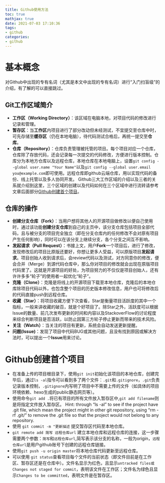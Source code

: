 ```yaml
---
title: Github使用方法
toc: true
mathjax: true
date: 2021-07-03 17:10:36
tags:
- github
categories:
- github
---
```


<!--more-->
# 基本概念
对Github中出现的专有名词（尤其是本文中出现的专有名词）进行“入门扫盲级”的介绍，有了解的可以直接跳过。
## Git工作区域简介
* **工作区（Working Directory）**：该区域在电脑本地，对项目代码的修改进行记录和管理。
* **暂存区**：当**工作区**内项目进行了部分改动但未经测试，不宜提交至仓库中时，可先存储至**缓存区**（仍在本地电脑），待代码测试合格后，再统一提交至**仓库**。
* **仓库（Repository）**：仓库负责管理被托管的项目。每个项目对应一个仓库，仓库除了存放代码，还会记录每一次提交的代码修改，方便进行版本控制。仓库分为本地方仓库以及远程仓库，本地仓库在本地电脑上，设置`git config --global user.name "Your Name"`以及`git config --global user.email you@example.com`即可使用。远程仓库即github云端仓库，用以实现代码的备份、线上托管以及多人协同开发。
Github三大工作区域的介绍以及三者的关系就介绍到这里，三个区域的创建以及代码如何在三个区域中进行流转请参考文章后面部分[Github创建首个项目](#github创建首个项目)。
## 仓库的操作
* **创建分支仓库（Fork）**：当用户想将其他人的开源项目做修改以便自己使用时，通过该功能**创建分支仓库**到自己的主页中，该分支仓库包括项目全部代码，且与被分支的项目完全独立（即在分支仓库内的任何修改不会对原有项目产生任何影响），同时可以在该分支上继续分支，各个分支之间互不影响。
* **发起请求（Pull Request）**：书接上文，用户**Fork**一个项目后，进行了修改，发现修改后的项目比原版还要好，你想让更多人受益，可以原版项目**发起请求**。项目创始人收到请求后，会review代码以及测试，对方同意你的修改，便会合并（Merge）到源代码仓库中，那么你对项目的修改就会出现在原版项目代码里了。这就是开源项目的好处，为项目努力的不仅仅是项目创始人，还有许许多多“轮子”的使用者一起优化“轮子”。
* **克隆（Clone）**：克隆是将线上的开源项目下载至本地仓库，克隆后的本地仓库除项目代码以外，也包含整个项目的历史版本修改信息，用户也可将修改后的代码直接push到远程仓库。
* **收藏（Star）**：将项目收藏方便下次查看，Star是衡量项目活跃度的其中一个指标，一般来讲收藏的破百，就是个好项目了。除Star之外，活跃度可以根据Issue的数量、前几次发布更新的时间和内容以及StackoverFlow的讨论程度来综合判断项目是否活跃，以防止因第三方轮子停止更新而带来的技术风险。
* **关注（Watch）**：当关注的项目有更新，系统会自动发送更新提醒。
* **问题(Issue)**：发现了项目中代码BUG或其他问题，且没有找到原因或解决方法时，可以提出一个**Issue**用来讨论。

# Github创建首个项目
* 在准备上传的项目根目录下，使用`git init`初始化该项目的本地仓库，创建完毕后，通过`ls -al`指令可以看到多了两个文件：`.git`和`.gitignore`，`.git`负责记录版本控制，`.gitignore`内写明了项目中不需要上传的文件（如具体的项目环境依赖、hexo生成的public静态网页等）。
* 使用命令`git add .`将已有项目的所有文件放入暂存区中,`git add filename`则是将指定文件放入暂存区。
Hint: through “ls -al” to see if the project have .git file, which mean the project might in other git repository, using “rm -rf .git/” to remove the .git file so that the project would not belong to any repository.
* 使用 `git commit -m "更新描述` 提交暂存区代码至本地仓库。
* `git remote add 简写 远程仓库url` 建立本地仓库和远程仓库的连接，这一步骤需要两个参数：`简写`和`远程仓库url`,简写表示该分支的名称，一般为origin，`远程仓库url`是用户github账号下创建的远程仓库链接。
* 使用`git push -u origin master`将本地仓库代码更新至远程仓库。
* 可以使用 `git status`查看项目每个文件的当前状态（即文件目前是在工作区、暂存区还是在仓库中）。文件名显示为红色，且显示`untracked files或Changes not staged for commit`，表明该文件在工作区；文件名为绿色且显示`Changes to be committed`，表明文件是在暂存区。
